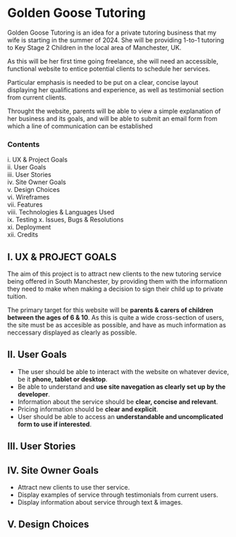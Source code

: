 # Golden Goose Tutoring

Golden Goose Tutoring is an idea for a private tutoring business that my wife is starting in the summer of 2024.
She will be providing 1-to-1 tutoring to Key Stage 2 Children in the local area of Manchester, UK.

As this will be her first time going freelance, she will need an accessible, functional website to entice potential clients to schedule her services.

Particular emphasis is needed to be put on a clear, concise layout displaying her qualifications and experience, as well as testimonial section from current clients.

Throught the website, parents will be able to view a simple explanation of her business and its goals, and will be able to submit an email form from which a line of communication can be established

### Contents

i. UX & Project Goals  
ii. User Goals  
iii. User Stories  
iv. Site Owner Goals  
v. Design Choices  
vi. Wireframes  
vii. Features  
viii. Technologies & Languages Used  
ix. Testing
x. Issues, Bugs & Resolutions  
xi. Deployment  
xii. Credits  

## I. UX & PROJECT GOALS

The aim of this project is to attract new clients to the new tutoring service being offered in South Manchester, by providing them with the informationn they need to make when making a decision to sign their child up to private tuition.

The primary target for this website will be **parents & carers of children between the ages of 6 & 10**. As this is quite a wide cross-section of users, the site must be as accesible as possible, and have as much information as neccessary displayed as clearly as possible.

## II. User Goals  

- The user should be able to interact with the website on whatever device, be it **phone, tablet or desktop**.
- Be able to understand and **use site navegation as clearly set up by the developer**.
- Information about the service should be **clear, concise and relevant**.
- Pricing information should be **clear and explicit**.
- User should be able to access an **understandable and uncomplicated form to use if interested**.

## III. User Stories

## IV. Site Owner Goals

- Attract new clients to use ther service.
- Display examples of service through testimonials from current users.
- Display information about service through text & images.

## V. Design Choices





